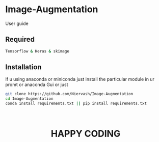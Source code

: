 # Image-Augmentation
User guide

## Required
```bash
Tensorflow & Keras & skimage
```

## Installation
If u using anaconda or miniconda just install the particular module in ur promt or anaconda Gui 
or just
```bash
git clone https://github.com/Niervash/Image-Augmentation
cd Image-Augmentation
conda install requirements.txt || pip install requirements.txt
```
<br>
<h1 align="center">HAPPY CODING</h1>